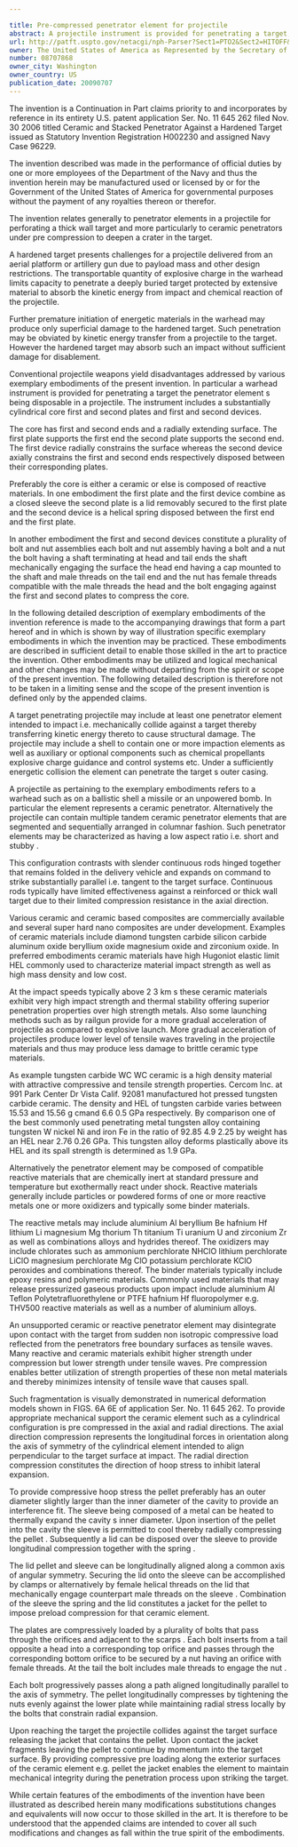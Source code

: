 ```yaml
---

title: Pre-compressed penetrator element for projectile
abstract: A projectile instrument is provided for penetrating a target, the penetrator element being disposable in a projectile. The instrument includes a substantially cylindrical core, first and second plates and first and second devices. The core has first and second ends and a radially extending surface. The first plate supports the first end; the second plate supports the second end. The first device radially constrains the surface, whereas the second device axially constrains the first and second ends respectively disposed between their corresponding plates. Preferably, the core is either a ceramic or else is composed of reactive materials. In one embodiment, the first plate and the first device combine as a closed sleeve; the second plate is a lid removably secured to the first plate; and the second device is a helical spring disposed between the first end and the first plate. In another embodiment, the first and second devices constitute a plurality of bolt-and-nut assemblies, each bolt-and-nut assembly having a bolt and a nut, the bolt having a shaft terminating at head and tail ends, the shaft mechanically engaging the surface, the head end having a cap mounted to the shaft and male threads on the tail end, and the nut has female threads compatible with the male threads, the head and the bolt engaging against the first and second plates to compress the core.
url: http://patft.uspto.gov/netacgi/nph-Parser?Sect1=PTO2&Sect2=HITOFF&p=1&u=%2Fnetahtml%2FPTO%2Fsearch-adv.htm&r=1&f=G&l=50&d=PALL&S1=08707868&OS=08707868&RS=08707868
owner: The United States of America as Represented by the Secretary of the Navy
number: 08707868
owner_city: Washington
owner_country: US
publication_date: 20090707
---
```

The invention is a Continuation in Part claims priority to and incorporates by reference in its entirety U.S. patent application Ser. No. 11 645 262 filed Nov. 30 2006 titled Ceramic and Stacked Penetrator Against a Hardened Target issued as Statutory Invention Registration H002230 and assigned Navy Case 96229.

The invention described was made in the performance of official duties by one or more employees of the Department of the Navy and thus the invention herein may be manufactured used or licensed by or for the Government of the United States of America for governmental purposes without the payment of any royalties thereon or therefor.

The invention relates generally to penetrator elements in a projectile for perforating a thick wall target and more particularly to ceramic penetrators under pre compression to deepen a crater in the target.

A hardened target presents challenges for a projectile delivered from an aerial platform or artillery gun due to payload mass and other design restrictions. The transportable quantity of explosive charge in the warhead limits capacity to penetrate a deeply buried target protected by extensive material to absorb the kinetic energy from impact and chemical reaction of the projectile.

Further premature initiation of energetic materials in the warhead may produce only superficial damage to the hardened target. Such penetration may be obviated by kinetic energy transfer from a projectile to the target. However the hardened target may absorb such an impact without sufficient damage for disablement.

Conventional projectile weapons yield disadvantages addressed by various exemplary embodiments of the present invention. In particular a warhead instrument is provided for penetrating a target the penetrator element s being disposable in a projectile. The instrument includes a substantially cylindrical core first and second plates and first and second devices.

The core has first and second ends and a radially extending surface. The first plate supports the first end the second plate supports the second end. The first device radially constrains the surface whereas the second device axially constrains the first and second ends respectively disposed between their corresponding plates.

Preferably the core is either a ceramic or else is composed of reactive materials. In one embodiment the first plate and the first device combine as a closed sleeve the second plate is a lid removably secured to the first plate and the second device is a helical spring disposed between the first end and the first plate.

In another embodiment the first and second devices constitute a plurality of bolt and nut assemblies each bolt and nut assembly having a bolt and a nut the bolt having a shaft terminating at head and tail ends the shaft mechanically engaging the surface the head end having a cap mounted to the shaft and male threads on the tail end and the nut has female threads compatible with the male threads the head and the bolt engaging against the first and second plates to compress the core.

In the following detailed description of exemplary embodiments of the invention reference is made to the accompanying drawings that form a part hereof and in which is shown by way of illustration specific exemplary embodiments in which the invention may be practiced. These embodiments are described in sufficient detail to enable those skilled in the art to practice the invention. Other embodiments may be utilized and logical mechanical and other changes may be made without departing from the spirit or scope of the present invention. The following detailed description is therefore not to be taken in a limiting sense and the scope of the present invention is defined only by the appended claims.

A target penetrating projectile may include at least one penetrator element intended to impact i.e. mechanically collide against a target thereby transferring kinetic energy thereto to cause structural damage. The projectile may include a shell to contain one or more impaction elements as well as auxiliary or optional components such as chemical propellants explosive charge guidance and control systems etc. Under a sufficiently energetic collision the element can penetrate the target s outer casing.

A projectile as pertaining to the exemplary embodiments refers to a warhead such as on a ballistic shell a missile or an unpowered bomb. In particular the element represents a ceramic penetrator. Alternatively the projectile can contain multiple tandem ceramic penetrator elements that are segmented and sequentially arranged in columnar fashion. Such penetrator elements may be characterized as having a low aspect ratio i.e. short and stubby .

This configuration contrasts with slender continuous rods hinged together that remains folded in the delivery vehicle and expands on command to strike substantially parallel i.e. tangent to the target surface. Continuous rods typically have limited effectiveness against a reinforced or thick wall target due to their limited compression resistance in the axial direction.

Various ceramic and ceramic based composites are commercially available and several super hard nano composites are under development. Examples of ceramic materials include diamond tungsten carbide silicon carbide aluminum oxide beryllium oxide magnesium oxide and zirconium oxide. In preferred embodiments ceramic materials have high Hugoniot elastic limit HEL commonly used to characterize material impact strength as well as high mass density and low cost.

At the impact speeds typically above 2 3 km s these ceramic materials exhibit very high impact strength and thermal stability offering superior penetration properties over high strength metals. Also some launching methods such as by railgun provide for a more gradual acceleration of projectile as compared to explosive launch. More gradual acceleration of projectiles produce lower level of tensile waves traveling in the projectile materials and thus may produce less damage to brittle ceramic type materials.

As example tungsten carbide WC WC ceramic is a high density material with attractive compressive and tensile strength properties. Cercom Inc. at 991 Park Center Dr Vista Calif. 92081 manufactured hot pressed tungsten carbide ceramic. The density and HEL of tungsten carbide varies between 15.53 and 15.56 g cmand 6.6 0.5 GPa respectively. By comparison one of the best commonly used penetrating metal tungsten alloy containing tungsten W nickel Ni and iron Fe in the ratio of 92.85 4.9 2.25 by weight has an HEL near 2.76 0.26 GPa. This tungsten alloy deforms plastically above its HEL and its spall strength is determined as 1.9 GPa.

Alternatively the penetrator element may be composed of compatible reactive materials that are chemically inert at standard pressure and temperature but exothermally react under shock. Reactive materials generally include particles or powdered forms of one or more reactive metals one or more oxidizers and typically some binder materials.

The reactive metals may include aluminium Al beryllium Be hafnium Hf lithium Li magnesium Mg thorium Th titanium Ti uranium U and zirconium Zr as well as combinations alloys and hydrides thereof. The oxidizers may include chlorates such as ammonium perchlorate NHClO lithium perchlorate LiClO magnesium perchlorate Mg ClO potassium perchlorate KClO peroxides and combinations thereof. The binder materials typically include epoxy resins and polymeric materials. Commonly used materials that may release pressurized gaseous products upon impact include aluminium Al Teflon Polytetrafluorethylene or PTFE hafnium Hf fluoropolymer e.g. THV500 reactive materials as well as a number of aluminium alloys.

An unsupported ceramic or reactive penetrator element may disintegrate upon contact with the target from sudden non isotropic compressive load reflected from the penetrators free boundary surfaces as tensile waves. Many reactive and ceramic materials exhibit higher strength under compression but lower strength under tensile waves. Pre compression enables better utilization of strength properties of these non metal materials and thereby minimizes intensity of tensile wave that causes spall.

Such fragmentation is visually demonstrated in numerical deformation models shown in FIGS. 6A 6E of application Ser. No. 11 645 262. To provide appropriate mechanical support the ceramic element such as a cylindrical configuration is pre compressed in the axial and radial directions. The axial direction compression represents the longitudinal forces in orientation along the axis of symmetry of the cylindrical element intended to align perpendicular to the target surface at impact. The radial direction compression constitutes the direction of hoop stress to inhibit lateral expansion.

To provide compressive hoop stress the pellet preferably has an outer diameter slightly larger than the inner diameter of the cavity to provide an interference fit. The sleeve being composed of a metal can be heated to thermally expand the cavity s inner diameter. Upon insertion of the pellet into the cavity the sleeve is permitted to cool thereby radially compressing the pellet . Subsequently a lid can be disposed over the sleeve to provide longitudinal compression together with the spring .

The lid pellet and sleeve can be longitudinally aligned along a common axis of angular symmetry. Securing the lid onto the sleeve can be accomplished by clamps or alternatively by female helical threads on the lid that mechanically engage counterpart male threads on the sleeve . Combination of the sleeve the spring and the lid constitutes a jacket for the pellet to impose preload compression for that ceramic element.

The plates are compressively loaded by a plurality of bolts that pass through the orifices and adjacent to the scarps . Each bolt inserts from a tail opposite a head into a corresponding top orifice and passes through the corresponding bottom orifice to be secured by a nut having an orifice with female threads. At the tail the bolt includes male threads to engage the nut .

Each bolt progressively passes along a path aligned longitudinally parallel to the axis of symmetry. The pellet longitudinally compresses by tightening the nuts evenly against the lower plate while maintaining radial stress locally by the bolts that constrain radial expansion.

Upon reaching the target the projectile collides against the target surface releasing the jacket that contains the pellet. Upon contact the jacket fragments leaving the pellet to continue by momentum into the target surface. By providing compressive pre loading along the exterior surfaces of the ceramic element e.g. pellet the jacket enables the element to maintain mechanical integrity during the penetration process upon striking the target.

While certain features of the embodiments of the invention have been illustrated as described herein many modifications substitutions changes and equivalents will now occur to those skilled in the art. It is therefore to be understood that the appended claims are intended to cover all such modifications and changes as fall within the true spirit of the embodiments.

